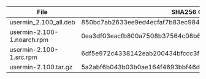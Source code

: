 | File | SHA256 Checksum |
| ---- | ------------ |
| usermin_2.100_all.deb | 850bc7ab2633ee9ed4ecfaf7b83ec98454a4c55cba9f84478b5f0fcff41fac74 |
| usermin-2.100-1.noarch.rpm | 0ea3df03eacfb800a7508b37564c08b66f789f7cbf17dba7c12068c5308b6ea0 |
| usermin-2.100-1.src.rpm | 6df5e972c4338142eab200434bfccc3f474b2c7f7428412641ae1b5d6f4da73b |
| usermin-2.100.tar.gz | 5a2abf6b043b03b0ae164f4693bbf46de4cfd17e992e0cffef753b8256efe010 |
